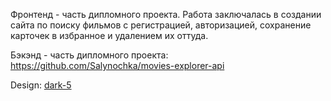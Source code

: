 Фронтенд - часть дипломного проекта.
Работа заключалась в создании сайта по поиску фильмов с регистрацией, авторизацией, сохранение карточек в избранное и удалением их оттуда.

Бэкэнд - часть дипломного проекта: https://github.com/Salynochka/movies-explorer-api

Design: <a href="https://www.figma.com/file/6FMWkB94wE7KTkcCgUXtnC/%D0%94%D0%B8%D0%BF%D0%BB%D0%BE%D0%BC%D0%BD%D1%8B%D0%B9-%D0%BF%D1%80%D0%BE%D0%B5%D0%BA%D1%82?type=design&node-id=1-13278&mode=design&t=SGwlig1oI8jtp5S0-0">dark-5</a>
